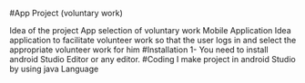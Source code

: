 #App Project (voluntary work)

Idea of the project
App selection of voluntary work
Mobile Application Idea application to facilitate volunteer work so that the user logs in and select the appropriate 
volunteer work for him
#Installation
1- You need to install android Studio  Editor or any editor.
#Coding
I make project in android Studio by using java Language



